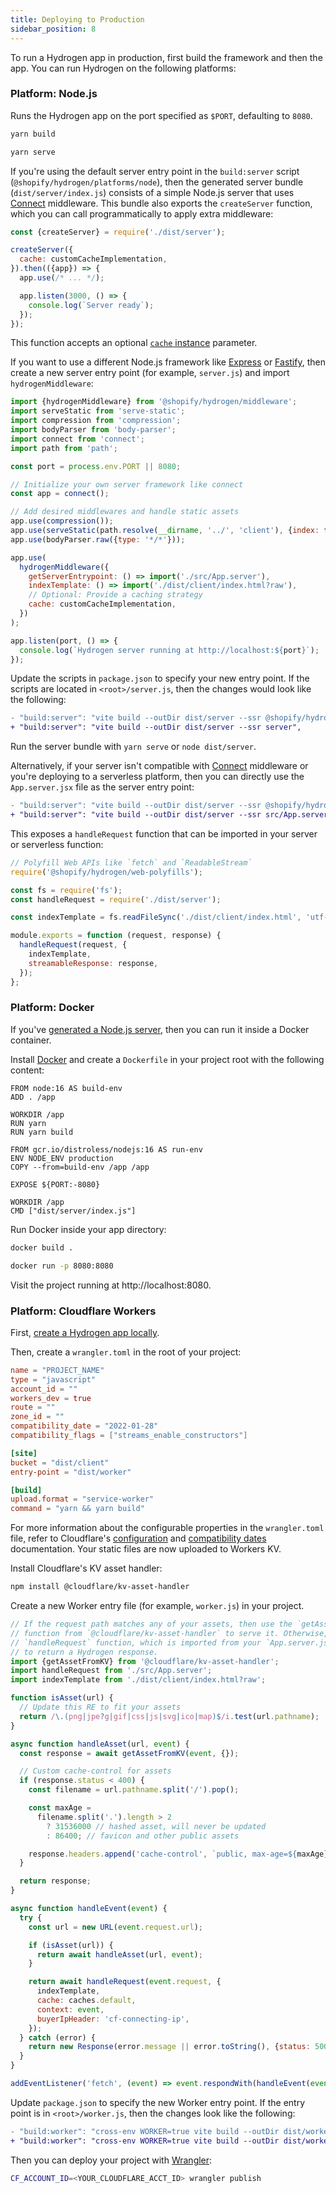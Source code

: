 ```yaml
---
title: Deploying to Production
sidebar_position: 8
---
```


To run a Hydrogen app in production, first build the framework and then the app. You can run Hydrogen on the following platforms:

### Platform: Node.js

Runs the Hydrogen app on the port specified as `$PORT`, defaulting to `8080`.

```bash
yarn build

yarn serve
```

If you're using the default server entry point in the `build:server` script (`@shopify/hydrogen/platforms/node`), then the generated server bundle (`dist/server/index.js`) consists of a simple Node.js server that uses [Connect](https://github.com/senchalabs/connect) middleware. This bundle also exports the `createServer` function, which you can call programmatically to apply extra middleware:

```js
const {createServer} = require('./dist/server');

createServer({
  cache: customCacheImplementation,
}).then(({app}) => {
  app.use(/* ... */);

  app.listen(3000, () => {
    console.log(`Server ready`);
  });
});
```

This function accepts an optional [`cache` instance](https://developer.mozilla.org/en-US/docs/Web/API/Cache) parameter.

If you want to use a different Node.js framework like [Express](https://expressjs.com/) or [Fastify](https://www.fastify.io/), then create a new server entry point (for example, `server.js`) and import `hydrogenMiddleware`:

```js
import {hydrogenMiddleware} from '@shopify/hydrogen/middleware';
import serveStatic from 'serve-static';
import compression from 'compression';
import bodyParser from 'body-parser';
import connect from 'connect';
import path from 'path';

const port = process.env.PORT || 8080;

// Initialize your own server framework like connect
const app = connect();

// Add desired middlewares and handle static assets
app.use(compression());
app.use(serveStatic(path.resolve(__dirname, '../', 'client'), {index: false}));
app.use(bodyParser.raw({type: '*/*'}));

app.use(
  hydrogenMiddleware({
    getServerEntrypoint: () => import('./src/App.server'),
    indexTemplate: () => import('./dist/client/index.html?raw'),
    // Optional: Provide a caching strategy
    cache: customCacheImplementation,
  })
);

app.listen(port, () => {
  console.log(`Hydrogen server running at http://localhost:${port}`);
});
```

Update the scripts in `package.json` to specify your new entry point. If the scripts are located in `<root>/server.js`, then the changes would look like the following:

```diff
- "build:server": "vite build --outDir dist/server --ssr @shopify/hydrogen/platforms/node",
+ "build:server": "vite build --outDir dist/server --ssr server",
```

Run the server bundle with `yarn serve` or `node dist/server`.

Alternatively, if your server isn't compatible with [Connect](https://github.com/senchalabs/connect) middleware or you're deploying to a serverless platform, then you can directly use the `App.server.jsx` file as the server entry point:

```diff
- "build:server": "vite build --outDir dist/server --ssr @shopify/hydrogen/platforms/node",
+ "build:server": "vite build --outDir dist/server --ssr src/App.server",
```

This exposes a `handleRequest` function that can be imported in your server or serverless function:

```js
// Polyfill Web APIs like `fetch` and `ReadableStream`
require('@shopify/hydrogen/web-polyfills');

const fs = require('fs');
const handleRequest = require('./dist/server');

const indexTemplate = fs.readFileSync('./dist/client/index.html', 'utf-8');

module.exports = function (request, response) {
  handleRequest(request, {
    indexTemplate,
    streamableResponse: response,
  });
};
```

### Platform: Docker

If you've [generated a Node.js server](#platform:-node-js), then you can run it inside a Docker container.

Install [Docker](https://www.docker.com/) and create a `Dockerfile` in your project root with the following content:

```
FROM node:16 AS build-env
ADD . /app

WORKDIR /app
RUN yarn
RUN yarn build

FROM gcr.io/distroless/nodejs:16 AS run-env
ENV NODE_ENV production
COPY --from=build-env /app /app

EXPOSE ${PORT:-8080}

WORKDIR /app
CMD ["dist/server/index.js"]
```

Run Docker inside your app directory:

```bash
docker build .

docker run -p 8080:8080
```

Visit the project running at http://localhost:8080.

### Platform: Cloudflare Workers

First, [create a Hydrogen app locally](https://shopify.dev/custom-storefronts/hydrogen/getting-started).

Then, create a `wrangler.toml` in the root of your project:

```toml
name = "PROJECT_NAME"
type = "javascript"
account_id = ""
workers_dev = true
route = ""
zone_id = ""
compatibility_date = "2022-01-28"
compatibility_flags = ["streams_enable_constructors"]

[site]
bucket = "dist/client"
entry-point = "dist/worker"

[build]
upload.format = "service-worker"
command = "yarn && yarn build"
```

For more information about the configurable properties in the `wrangler.toml` file, refer to Cloudflare's [configuration](https://developers.cloudflare.com/workers/cli-wrangler/configuration) and [compatibility dates](https://developers.cloudflare.com/workers/platform/compatibility-dates) documentation. Your static files are now uploaded to Workers KV.

Install Cloudflare's KV asset handler:

```bash
npm install @cloudflare/kv-asset-handler
```

Create a new Worker entry file (for example, `worker.js`) in your project.

```js
// If the request path matches any of your assets, then use the `getAssetFromKV`
// function from `@cloudflare/kv-asset-handler` to serve it. Otherwise, call the
// `handleRequest` function, which is imported from your `App.server.jsx` file,
// to return a Hydrogen response.
import {getAssetFromKV} from '@cloudflare/kv-asset-handler';
import handleRequest from './src/App.server';
import indexTemplate from './dist/client/index.html?raw';

function isAsset(url) {
  // Update this RE to fit your assets
  return /\.(png|jpe?g|gif|css|js|svg|ico|map)$/i.test(url.pathname);
}

async function handleAsset(url, event) {
  const response = await getAssetFromKV(event, {});

  // Custom cache-control for assets
  if (response.status < 400) {
    const filename = url.pathname.split('/').pop();

    const maxAge =
      filename.split('.').length > 2
        ? 31536000 // hashed asset, will never be updated
        : 86400; // favicon and other public assets

    response.headers.append('cache-control', `public, max-age=${maxAge}`);
  }

  return response;
}

async function handleEvent(event) {
  try {
    const url = new URL(event.request.url);

    if (isAsset(url)) {
      return await handleAsset(url, event);
    }

    return await handleRequest(event.request, {
      indexTemplate,
      cache: caches.default,
      context: event,
      buyerIpHeader: 'cf-connecting-ip',
    });
  } catch (error) {
    return new Response(error.message || error.toString(), {status: 500});
  }
}

addEventListener('fetch', (event) => event.respondWith(handleEvent(event)));
```

Update `package.json` to specify the new Worker entry point. If the entry point is in `<root>/worker.js`, then the changes look like the following:

```diff
- "build:worker": "cross-env WORKER=true vite build --outDir dist/worker --ssr @shopify/hydrogen/platforms/worker",
+ "build:worker": "cross-env WORKER=true vite build --outDir dist/worker --ssr worker",
```

Then you can deploy your project with [Wrangler](https://developers.cloudflare.com/workers/cli-wrangler/install-update):

```bash
CF_ACCOUNT_ID=<YOUR_CLOUDFLARE_ACCT_ID> wrangler publish
```
